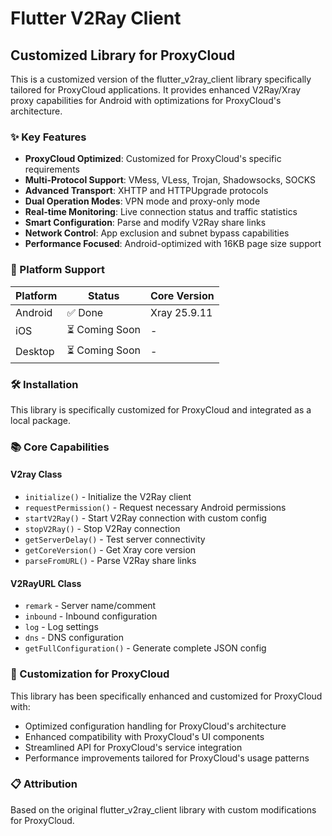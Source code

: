 # Flutter V2Ray Client

## Customized Library for ProxyCloud

This is a customized version of the flutter_v2ray_client library specifically tailored for ProxyCloud applications.
It provides enhanced V2Ray/Xray proxy capabilities for Android with optimizations for ProxyCloud's architecture.

### ✨ Key Features

- **ProxyCloud Optimized**: Customized for ProxyCloud's specific requirements
- **Multi-Protocol Support**: VMess, VLess, Trojan, Shadowsocks, SOCKS
- **Advanced Transport**: XHTTP and HTTPUpgrade protocols
- **Dual Operation Modes**: VPN mode and proxy-only mode
- **Real-time Monitoring**: Live connection status and traffic statistics
- **Smart Configuration**: Parse and modify V2Ray share links
- **Network Control**: App exclusion and subnet bypass capabilities
- **Performance Focused**: Android-optimized with 16KB page size support

### 📱 Platform Support

| Platform | Status | Core Version |
|----------|--------|--------------|
| Android  | ✅ Done | Xray 25.9.11 |
| iOS      | ⏳ Coming Soon | - |
| Desktop  | ⏳ Coming Soon | - |

### 🛠 Installation

This library is specifically customized for ProxyCloud and integrated as a local package.

### 📚 Core Capabilities

#### V2ray Class
- `initialize()` - Initialize the V2Ray client
- `requestPermission()` - Request necessary Android permissions
- `startV2Ray()` - Start V2Ray connection with custom config
- `stopV2Ray()` - Stop V2Ray connection
- `getServerDelay()` - Test server connectivity
- `getCoreVersion()` - Get Xray core version
- `parseFromURL()` - Parse V2Ray share links

#### V2RayURL Class
- `remark` - Server name/comment
- `inbound` - Inbound configuration
- `log` - Log settings
- `dns` - DNS configuration
- `getFullConfiguration()` - Generate complete JSON config

### 🤝 Customization for ProxyCloud

This library has been specifically enhanced and customized for ProxyCloud with:
- Optimized configuration handling for ProxyCloud's architecture
- Enhanced compatibility with ProxyCloud's UI components
- Streamlined API for ProxyCloud's service integration
- Performance improvements tailored for ProxyCloud's usage patterns

### 📋 Attribution

Based on the original flutter_v2ray_client library with custom modifications for ProxyCloud.